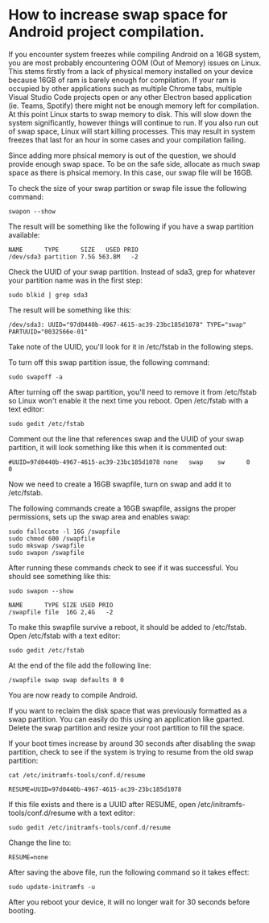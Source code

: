 # How to increase swap space for Android project compilation.
If you encounter system freezes while compiling Android on a 16GB system, you are most probably encountering OOM (Out of Memory) issues on Linux. This stems firstly from a lack of physical memory installed on your device because 16GB of ram is barely enough for compilation. If your ram is occupied by other applications such as multiple Chrome tabs, multiple Visual Studio Code projects open or any other Electron based application (ie. Teams, Spotify) there might not be enough memory left for compilation. At this point Linux starts to swap memory to disk. This will slow down the system significantly, however things will continue to run. If you also run out of swap space, Linux will start killing processes. This may result in system freezes that last for an hour in some cases and your compilation failing.

Since adding more phsical memory is out of the question, we should provide enough swap space. To be on the safe side, allocate as much swap space as there is phsical memory. In this case, our swap file will be 16GB.

To check the size of your swap partition or swap file issue the following command:
<pre><code>swapon --show
</code></pre>
The result will be something like the following if you have a swap partition available:
<pre><code>NAME      TYPE      SIZE   USED PRIO
/dev/sda3 partition 7.5G 563.8M   -2
</code></pre>
Check the UUID of your swap partition. Instead of sda3, grep for whatever your partition name was in the first step:
<pre><code>sudo blkid | grep sda3
</code></pre>
The result will be something like this:
<pre><code>/dev/sda3: UUID="97d0440b-4967-4615-ac39-23bc185d1078" TYPE="swap" PARTUUID="0032566e-01"
</code></pre>
Take note of the UUID, you'll look for it in /etc/fstab in the following steps.

To turn off this swap partition issue, the following command:
<pre><code>sudo swapoff -a
</code></pre>
After turning off the swap partition, you'll need to remove it from /etc/fstab so Linux won't enable it the next time you reboot. Open /etc/fstab with a text editor:
<pre><code>sudo gedit /etc/fstab
</code></pre>
Comment out the line that references swap and the UUID of your swap partition, it will look something like this when it is commented out:
<pre><code>#UUID=97d0440b-4967-4615-ac39-23bc185d1078 none   swap    sw      0       0
</code></pre>
Now we need to create a 16GB swapfile, turn on swap and add it to /etc/fstab.

The following commands create a 16GB swapfile, assigns the proper permissions, sets up the swap area and enables swap:
<pre><code>sudo fallocate -l 16G /swapfile
sudo chmod 600 /swapfile
sudo mkswap /swapfile
sudo swapon /swapfile
</code></pre>
After running these commands check to see if it was successful. You should see something like this:
<pre><code>sudo swapon --show

NAME      TYPE SIZE USED PRIO
/swapfile file  16G 2,4G   -2
</code></pre>
To make this swapfile survive a reboot, it should be added to /etc/fstab. Open /etc/fstab with a text editor:
<pre><code>sudo gedit /etc/fstab
</code></pre>
At the end of the file add the following line:
<pre><code>/swapfile swap swap defaults 0 0
</code></pre>
You are now ready to compile Android.

If you want to reclaim the disk space that was previously formatted as a swap partition. You can easily do this using an application like gparted. Delete the swap partition and resize your root partition to fill the space.

If your boot times increase by around 30 seconds after disabling the swap partition, check to see if the system is trying to resume from the old swap partition:
<pre><code>cat /etc/initramfs-tools/conf.d/resume

RESUME=UUID=97d0440b-4967-4615-ac39-23bc185d1078
</code></pre>
If this file exists and there is a UUID after RESUME, open /etc/initramfs-tools/conf.d/resume with a text editor:
<pre><code>sudo gedit /etc/initramfs-tools/conf.d/resume
</code></pre>
Change the line to:
<pre><code>RESUME=none
</code></pre>
After saving the above file, run the following command so it takes effect:
<pre><code>sudo update-initramfs -u
</code></pre>
After you reboot your device, it will no longer wait for 30 seconds before booting.



